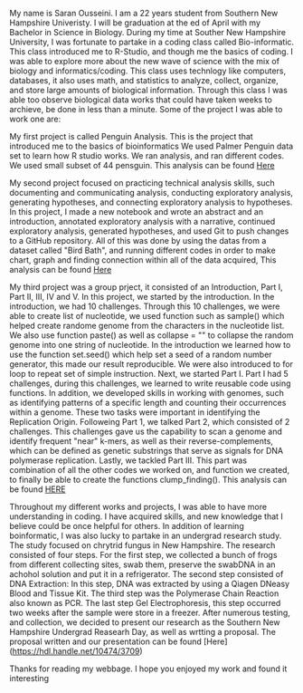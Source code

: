 My name is Saran Ousseini. I am a 22 years student from Southern New Hampshire Univeristy. I will be graduation at the ed of April with my Bachelor in Science in Biology. During my time at Souther New Hampshire University, I was fortunate to partake in a coding class called Bio-informatic. 
This class introduced me to R-Studio, and though me the basics of coding. 
I was able to explore more about the new wave of science with the mix of biology and informatics/coding. This class uses technlogy like computers,  databases, it also uses math, and statistics to analyze, collect, organize, and store large amounts of biological information. Through this class I was able too observe biological data works that could have taken weeks to archieve, be done in less than a minute.
 Some of the project I was able to work one are:

My first project is called Penguin Analysis. This is the project that introduced me to the basics of bioinformatics 
We used Palmer Penguin data set to learn how R studio works. We ran analysis, and ran different codes. We used small subset of 44 pensguin. This analysis can be found [Here](https://saranouss31.github.io/BioStatisticsAnalysis/PalmerPenguinsAnalysis.html) 

My second project focused on practicing technical analysis skills, such documenting and communicating analysis, conducting exploratory analysis, generating hypotheses, and connecting exploratory analysis to hypotheses. In this project, I made a new notebook and wrote an abstract and an introduction, annotated exploratory analysis with a narrative, continued exploratory analysis, generated hypotheses, and used Git to push changes to a GitHub repository. All of this was done by using the datas from a dataset called "Bird Bath", and running different codes in order to make chart, graph and finding connection within all of the data acquired, This analysis can be found [Here](https://github.com/saranouss31/BioStatisticsAnalysis/blob/12e4ef7759c7a2e7f0d19c07d0f4c464e6a5c0ba/bird_bathsSaran.html)

My third project was a group prject, it consisted of an Introduction, Part I, Part II, III, IV and V. 
In this project, we started by the introduction. In the introduction, we had 10 challenges. Through this 10 challenges, we were able to create list of nucleotide, we used function such as sample() which helped create randome genome from the characters in the nucleotide list. We also use function paste() as well as collapse = "" to collapse the random genome into one string of nucleotide. In the introduction we learned how to use the function set.seed() which help set a seed of a random number generator, this made our result reproducible. We were also introduced to for loop to repeat set of simple instruction.
 Next, we started Part I. Part I had 5 challenges, during this challenges, we learned to write reusable code using functions. In addition, we developed skills in working with genomes, such as identifying patterns of a specific length and counting their occurrences within a genome. These two tasks were important in identifying the Replication Origin. Followeing Part 1, we talked Part 2, which consisted of 2 challenges. This challenges gave us the capability to scan a genome and identify frequent "near" k-mers, as well as their reverse-complements, which can be defined as genetic substrings that serve as signals for DNA polymerase replication.
Lastly, we tackled Part III. This part was combination of all the other codes we worked on, and function we created, to finally be able to create the functions clump_finding(). This analysis can be found [HERE](https://github.com/agmath/BIO4ST1_Group3/blob/6456fd2257a651ca73335b49f1cbbf0163cc88d4/Replication_Saran_Ousseini.qmd)

Throughout my different works and projects, I was able to have more understanding in coding. I have acquired skills, and new knowledge that I believe could be once helpful for others.
In addition of learning boinformatic, I was also lucky to partake in an undergrad research study. The study focused on chrytrid fungus in New Hampshire. The research consisted of four steps. For the first step, we collected a bunch of frogs from different collecting sites, swab them, preserve the swabDNA in an achohol solution and put it in a refrigerator. The second step consisted of DNA Extraction: In this step, DNA was extracted by using a Qiagen DNeasy Blood and Tissue Kit. The third step was the Polymerase Chain Reaction also known as PCR. The last step Gel Electrophoresis, this step occurred two weeks after the sample were store in a freezer. 
After numerous testing, and collection, we decided to present our research as the Southern New Hampshire Undergrad Reasearh Day, as well as wrtting a proposal. The proposal written and our presentation can be found [Here] (https://hdl.handle.net/10474/3709)

Thanks for reading my webbage. I hope you enjoyed my work and found it interesting
